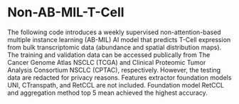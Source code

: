 # Non-AB-MIL-T-Cell
The following code introduces a weekly supervised non-attention-based multiple instance learning (AB-MIL) AI model that predicts T-Cell expression from bulk transcriptomic data (abundance and spatial distribution maps). The training and validation data can be accessed publically from The Cancer Genome Atlas NSCLC (TCGA) and Clinical Proteomic Tumor Analysis Consortium NSCLC (CPTAC), respectively. However, the testing data are redacted for privacy reasons. Features extractor foundation models UNI, CTranspath, and RetCCL are not included. Foundation model RetCCL and aggregation method top 5 mean achieved the highest accuracy. 

